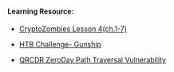 #### Learning Resource:

  * [CryptoZombies Lesson 4(ch.1-7)](https://cryptozombies.io/en/lesson/4/)

  * [HTB Challenge- Gunship](https://app.hackthebox.com/challenges/gunship)
  
  * [QRCDR ZeroDay Path Traversal Vulnerability](https://medium.com/@n0lsec/qrcdr-path-traversal-vulnerability-bb89acc0c100) 
